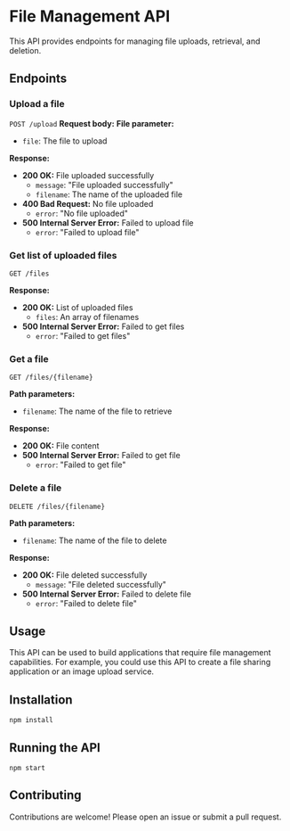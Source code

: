 # File Management API

This API provides endpoints for managing file uploads, retrieval, and deletion.

## Endpoints

### Upload a file
```POST /upload```
**Request body:**
**File parameter:**

* `file`: The file to upload

**Response:**

* **200 OK:** File uploaded successfully
  * `message`: "File uploaded successfully"
  * `filename`: The name of the uploaded file
* **400 Bad Request:** No file uploaded
  * `error`: "No file uploaded"
* **500 Internal Server Error:** Failed to upload file
  * `error`: "Failed to upload file"

### Get list of uploaded files
```GET /files```

**Response:**

* **200 OK:** List of uploaded files
  * `files`: An array of filenames
* **500 Internal Server Error:** Failed to get files
  * `error`: "Failed to get files"

### Get a file
```GET /files/{filename}```

**Path parameters:**

* `filename`: The name of the file to retrieve

**Response:**

* **200 OK:** File content
* **500 Internal Server Error:** Failed to get file
  * `error`: "Failed to get file"

### Delete a file
```DELETE /files/{filename}```

**Path parameters:**

* `filename`: The name of the file to delete

**Response:**

* **200 OK:** File deleted successfully
  * `message`: "File deleted successfully"
* **500 Internal Server Error:** Failed to delete file
  * `error`: "Failed to delete file"

## Usage

This API can be used to build applications that require file management capabilities. For example, you could use this API to create a file sharing application or an image upload service.

## Installation
`npm install`

## Running the API
`npm start`

## Contributing

Contributions are welcome! Please open an issue or submit a pull request.

